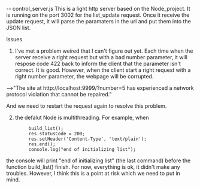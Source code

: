 -- control_server.js
This is a light http server based on the Node_project. 
It is running on the port 3002 for the list_update request. 
Once it receive the update request, it will parse the paramaters in the url and put them into the JSON list. 







Issues
1. I've met a problem weired that I can't figure out yet.
Each time when the server receive a right request but with a bad number parameter, it will respose code 422 back to inform the client that the parameter isn't correct. It is good. However, when the client start a right request with a right number parameter, the webpage will be corrupted. 

-->"The site at http://localhost:9999/?number=5 has experienced a network protocol violation that cannot be repaired."

And we need to restart the request again to resolve this problem. 

2. the defalut Node is multithreading. For example, when 
            
            build_list();
            res.statusCode = 200;
            res.setHeader('Content-Type', 'text/plain');
            res.end();
            console.log("end of initializing list");

the console will print "end of initializing list" (the last command) before the function build_list() finish. 
For now, everything is ok, it didn't make any troubles. However, I think this is a point at risk which we need to put in mind.